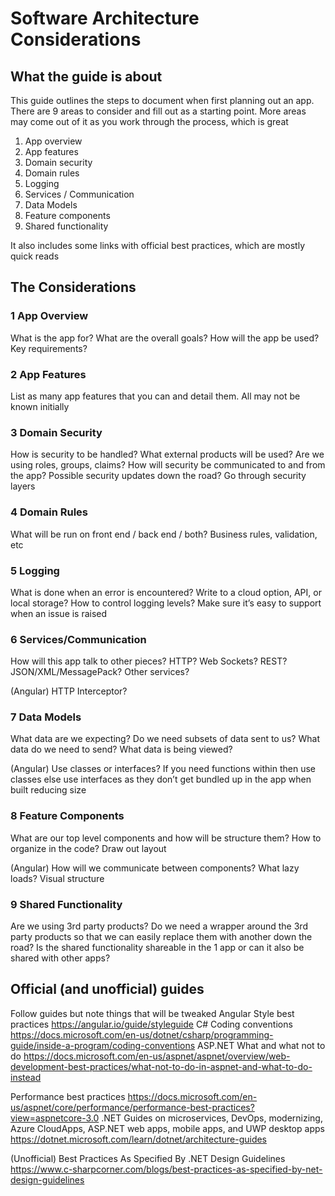 # Software Architecture Considerations
## What the guide is about
This guide outlines the steps to document when first planning out an app. There are 9 areas to consider and fill out as a starting point. More areas may come out of it as you work through the process, which is great

1. App overview
2. App features
3. Domain security
4. Domain rules
5. Logging
6. Services / Communication
7. Data Models
8. Feature components
9. Shared functionality

It also includes some links with official best practices, which are mostly quick reads

## The Considerations
### 1 App Overview
What is the app for? What are the overall goals? How will the app be used? Key requirements?

### 2 App Features
List as many app features that you can and detail them. All may not be known initially

### 3 Domain Security
How is security to be handled? What external products will be used? Are we using roles, groups, claims? How will security be communicated to and from the app? Possible security updates down the road? Go through security layers
### 4 Domain Rules
What will be run on front end / back end / both? Business rules, validation, etc

### 5 Logging
What is done when an error is encountered? Write to a cloud option, API, or local storage? How to control logging levels? Make sure it’s easy to support when an issue is raised

### 6 Services/Communication
How will this app talk to other pieces? HTTP? Web Sockets? REST? JSON/XML/MessagePack? Other services?

(Angular) HTTP Interceptor?

### 7 Data Models
What data are we expecting? Do we need subsets of data sent to us? What data do we need to send? What data is being viewed? 

(Angular) Use classes or interfaces? If you need functions within then use classes else use interfaces as they don’t get bundled up in the app when built reducing size

### 8 Feature Components
What are our top level components and how will be structure them? How to organize in the code? Draw out layout	

(Angular) How will we communicate between components? What lazy loads? Visual structure

### 9 Shared Functionality
Are we using 3rd party products? Do we need a wrapper around the 3rd party products so that we can easily replace them with another down the road? Is the shared functionality shareable in the 1 app or can it also be shared with other apps?

## Official (and unofficial) guides
Follow guides but note things that will be tweaked
Angular
Style best practices
https://angular.io/guide/styleguide
C#
Coding conventions
https://docs.microsoft.com/en-us/dotnet/csharp/programming-guide/inside-a-program/coding-conventions
ASP.NET
What and what not to do
https://docs.microsoft.com/en-us/aspnet/aspnet/overview/web-development-best-practices/what-not-to-do-in-aspnet-and-what-to-do-instead

Performance best practices
https://docs.microsoft.com/en-us/aspnet/core/performance/performance-best-practices?view=aspnetcore-3.0
.NET
Guides on microservices, DevOps, modernizing, Azure CloudApps, ASP.NET web apps, mobile apps, and UWP desktop apps
https://dotnet.microsoft.com/learn/dotnet/architecture-guides

(Unofficial) Best Practices As Specified By .NET Design Guidelines
https://www.c-sharpcorner.com/blogs/best-practices-as-specified-by-net-design-guidelines
